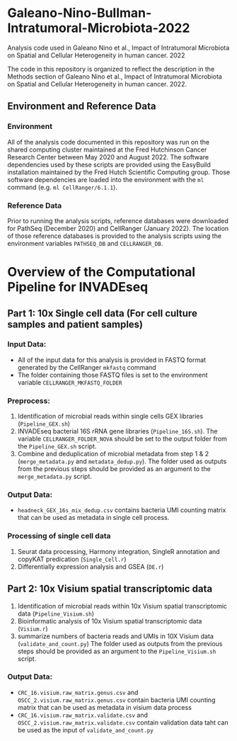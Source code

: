 # Galeano-Nino-Bullman-Intratumoral-Microbiota-2022

Analysis code used in Galeano Nino et al., Impact of Intratumoral Microbiota on Spatial and Cellular Heterogeneity in human cancer. 2022

The code in this repository is organized to reflect the description in the Methods
section of Galeano Nino et al., Impact of Intratumoral Microbiota on Spatial and Cellular Heterogeneity in human cancer. 2022.

## Environment and Reference Data

### Environment

All of the analysis code documented in this repository was run on the shared computing cluster
maintained at the Fred Hutchinson Cancer Research Center between May 2020 and August 2022.
The software dependencies used by these scripts are provided using the EasyBuild installation
maintained by the Fred Hutch Scientific Computing group.
Those software dependencies are loaded into the environment with the `ml` command (e.g. `ml CellRanger/6.1.1`).

### Reference Data

Prior to running the analysis scripts, reference databases were downloaded for PathSeq (December 2020)
and CellRanger (January 2022).
The location of those reference databases is provided to the analysis scripts using the environment variables `PATHSEQ_DB` and `CELLRANGER_DB`.

# Overview of the Computational Pipeline for INVADEseq
## Part 1: 10x Single cell data (For cell culture samples and patient samples)
###   Input Data:
   - All of the input data for this analysis is provided in FASTQ format generated by the CellRanger `mkfastq` command
   - The folder containing those FASTQ files is set to the environment variable `CELLRANGER_MKFASTQ_FOLDER`
###   Preprocess:
   1. Identification of microbial reads within single cells GEX libraries (`Pipeline_GEX.sh`)
   2. INVADEseq bacterial 16S rRNA gene libraries (`Pipeline_16S.sh`). The variable `CELLRANGER_FOLDER_NOVA` should be set to the output folder from the `Pipeline_GEX.sh` script.
   3. Combine and deduplication of microbial metadata from step 1 & 2 (`merge_metadata.py` and `metadata_dedup.py`). The folder used as outputs from the previous steps should be provided as an argument to the `merge_metadata.py` script.
###   Output Data:
   - `headneck_GEX_16s_mix_dedup.csv` contains bacteria UMI counting matrix that can be used as metadata in single cell process.
###   Processing of single cell data
   1. Seurat data processing, Harmony integration, SingleR annotation and copyKAT predication (`Single_Cell.r`)
   2. Differentially expression analysis and GSEA (`DE.r`)
## Part 2: 10x Visium spatial transcriptomic data
   1. Identification of microbial reads within 10x Visium spatial transcriptomic data (`Pipeline_Visium.sh`)
   2. Bioinformatic analysis of 10x Visium spatial transcriptomic data (`Visium.r`)
   3. summarize numbers of bacteria reads and UMIs in 10X Visium data (`validate_and_count.py`) The folder used as outputs from the previous steps should be provided as an argument to the `Pipeline_Visium.sh` script.
###   Output Data:
   - `CRC_16.visium.raw_matrix.genus.csv` and `OSCC_2.visium.raw_matrix.genus.csv` contain bacteria UMI counting matrix that can be used as metadata in visium data process
   - `CRC_16.visium.raw_matrix.validate.csv` and  `OSCC_2.visium.raw_matrix.validate.csv` contain validation data taht can be used as the input of `validate_and_count.py`
